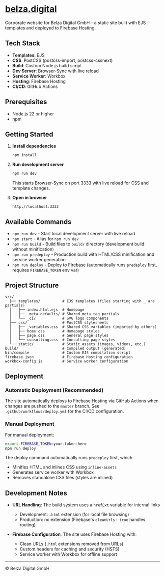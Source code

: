 # [belza.digital](http://belza.digital)

Corporate website for Belza Digital GmbH - a static site built with EJS templates and deployed to Firebase Hosting.

## Tech Stack

- **Templates**: EJS
- **CSS**: PostCSS (postcss-import, postcss-cssnext)
- **Build**: Custom Node.js build script
- **Dev Server**: Browser-Sync with live reload
- **Service Worker**: Workbox
- **Hosting**: Firebase Hosting
- **CI/CD**: GitHub Actions

## Prerequisites

- Node.js 22 or higher
- npm

## Getting Started

1. **Install dependencies**
   ```bash
   npm install
   ```

2. **Run development server**
   ```bash
   npm run dev
   ```
   This starts Browser-Sync on port 3333 with live reload for CSS and template changes.

3. **Open in browser**
   ```
   http://localhost:3333
   ```

## Available Commands

- `npm run dev` - Start local development server with live reload
- `npm start` - Alias for `npm run dev`
- `npm run build` - Build files to `build/` directory (development build without minification)
- `npm run predeploy` - Production build with HTML/CSS minification and service worker generation
- `npm run deploy` - Deploy to Firebase (automatically runs `predeploy` first, requires `FIREBASE_TOKEN` env var)

## Project Structure

```
src/
  ├── templates/          # EJS templates (files starting with _ are partials)
  │   ├── index.html.ejs  # Homepage
  │   ├── _meta_defaults/ # Shared meta tag partials
  │   └── _ci/            # SVG logo components
  ├── css/                # PostCSS stylesheets
  │   ├── _variables.css  # Shared CSS variables (imported by others)
  │   ├── home.css        # Homepage styles
  │   ├── page.css        # General page styles
  │   └── consulting.css  # Consulting page styles
  └── static/             # Static assets (images, videos, etc.)
build/                    # Compiled output (generated)
bin/compile               # Custom EJS compilation script
firebase.json             # Firebase Hosting configuration
workbox-config.js         # Service worker configuration
```

## Deployment

### Automatic Deployment (Recommended)

The site automatically deploys to Firebase Hosting via GitHub Actions when changes are pushed to the `master` branch. See `.github/workflows/deploy.yml` for the CI/CD configuration.

### Manual Deployment

For manual deployment:
```bash
export FIREBASE_TOKEN=your-token-here
npm run deploy
```

The deploy command automatically runs `predeploy` first, which:
- Minifies HTML and inlines CSS using `inline-assets`
- Generates service worker with Workbox
- Removes standalone CSS files (styles are inlined)

## Development Notes

- **URL Handling**: The build system uses a `hrefExt` variable for internal links
  - Development: `.html` extension (for local file browsing)
  - Production: no extension (Firebase's `cleanUrls: true` handles routing)

- **Firebase Configuration**: The site uses Firebase Hosting with:
  - Clean URLs (`.html` extensions removed from URLs)
  - Custom headers for caching and security (HSTS)
  - Service worker with Workbox for offline support

---
© Belza Digital GmbH
